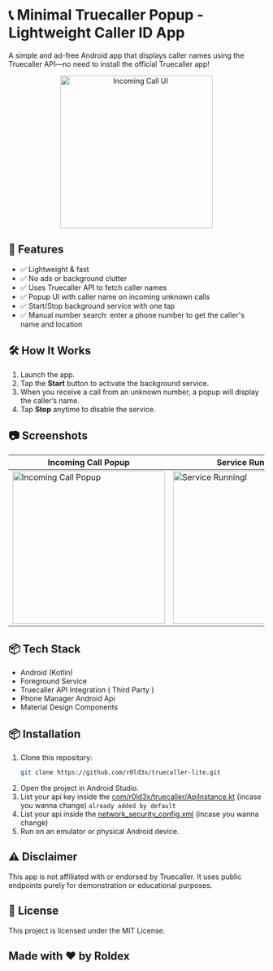 # 📞 Minimal Truecaller Popup - Lightweight Caller ID App

A simple and ad-free Android app that displays caller names using the Truecaller API—no need to install the official Truecaller app!


<p align="center">
  <img src="https://github.com/user-attachments/assets/fced56fc-327a-407e-8c08-be6e49521bc7" alt="Incoming Call UI" width="300"/>
</p>

## 🚀 Features

- ✅ Lightweight & fast
- ✅ No ads or background clutter
- ✅ Uses Truecaller API to fetch caller names
- ✅ Popup UI with caller name on incoming unknown calls
- ✅ Start/Stop background service with one tap
- ✅ Manual number search: enter a phone number to get the caller's name and location

## 🛠️ How It Works

1. Launch the app.
2. Tap the **Start** button to activate the background service.
3. When you receive a call from an unknown number, a popup will display the caller’s name.
4. Tap **Stop** anytime to disable the service.

## 📷 Screenshots

| Incoming Call Popup | Service Running |
|---------------------|-----------------|
| <img src="https://github.com/user-attachments/assets/f595c5b7-d175-4009-8ae3-690a9576c1a3" alt="Incoming Call Popup" width="300"/> | <img src="https://github.com/user-attachments/assets/96aa63f9-1c69-4046-b9c5-ddf81569a67c" alt="Service RunningI" width="300"/> |


## 📦 Tech Stack

- Android (Kotlin)
- Foreground Service
- Truecaller API Integration ( Third Party )
- Phone Manager Android Api
- Material Design Components

## 📦 Installation

1. Clone this repository:
   ```bash
   git clone https://github.com/r0ld3x/truecaller-lite.git
   ```
2. Open the project in Android Studio.
3. List your api key inside the [com/r0ld3x/truecaller/ApiInstance.kt](https://github.com/r0ld3x/truecaller-lite/blob/bac0b9e636ffbc16719ff0d1f6da8ad89b5d196a/app/src/main/java/com/r0ld3x/truecaller/ApiInstance.kt#L17) (incase you wanna change) `already added by default`
4. List your api inside the [network_security_config.xml](https://github.com/r0ld3x/truecaller-lite/blob/bac0b9e636ffbc16719ff0d1f6da8ad89b5d196a/app/src/main/res/xml/network_security_config.xml#L5)  (incase you wanna change)
5. Run on an emulator or physical Android device.

## ⚠️ Disclaimer
  This app is not affiliated with or endorsed by Truecaller. It uses public endpoints purely for demonstration or educational purposes.

## 📝 License
  This project is licensed under the MIT License.

## Made with ❤️ by Roldex
